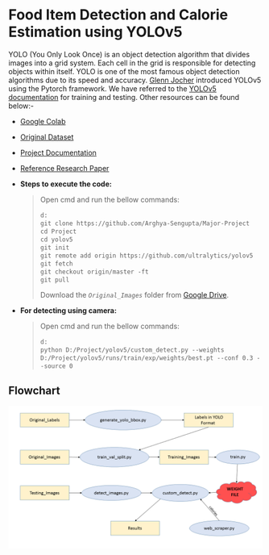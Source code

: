 # Food Item Detection and Calorie Estimation using YOLOv5
YOLO (You Only Look Once) is an object detection algorithm that divides images into a grid system. Each cell in the grid is responsible for detecting objects within itself. YOLO is one of the most famous object detection algorithms due to its speed and accuracy. [Glenn Jocher](https://www.linkedin.com/in/glenn-jocher) introduced YOLOv5 using the Pytorch framework. We have referred to the [YOLOv5 documentation](https://docs.ultralytics.com) for training and testing. Other resources can be found below:-

- [Google Colab](https://colab.research.google.com/github/Arghya-Sengupta/Project/blob/main/YOLOv5.ipynb#scrollTo=HqHDViXe4u6s)

- [Original Dataset](http://foodcam.mobi/dataset100.html)

- [Project Documentation](https://drive.google.com/file/d/1ecb3buVpqab_AudhyEdYZSaHI1hZfJ81/view?usp=sharing)

- [Reference Research Paper](https://drive.google.com/file/d/1jsvMc41_EPGKejEG-NMBzA6Ll6HqRhKa/view?usp=sharing)

- **Steps to execute the code:**
   > Open cmd and run the bellow commands:
   > ```
   > d:
   > git clone https://github.com/Arghya-Sengupta/Major-Project
   > cd Project
   > cd yolov5
   > git init
   > git remote add origin https://github.com/ultralytics/yolov5
   > git fetch
   > git checkout origin/master -ft
   > git pull
   > 
   > ```
   > Download the _`Original_Images`_ folder from [Google Drive](https://drive.google.com/drive/folders/169tjqFIs-gr1Ru6LXnuhInvYFi0Zhj4M?usp=sharing "Google Drive").

- **For detecting using camera:**
   > Open cmd and run the bellow commands:
   > ```
   > d:
   > python D:/Project/yolov5/custom_detect.py --weights D:/Project/yolov5/runs/train/exp/weights/best.pt --conf 0.3 --source 0
   > 
   > ```

## Flowchart
![Flowchart](https://github.com/Arghya-Sengupta/Major-Project/blob/main/Flowchart.png "Flowchart")
